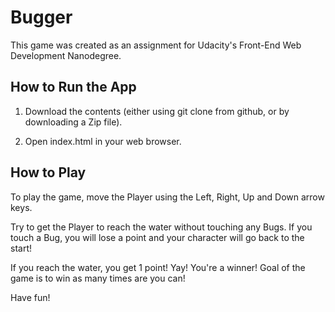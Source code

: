 Bugger
======

This game was created as an assignment for Udacity's Front-End Web Development Nanodegree.

How to Run the App
------------------

  1. Download the contents (either using git clone from github, or by downloading a Zip file).

  2. Open index.html in your web browser.

How to Play
-----------

To play the game, move the Player using the Left, Right, Up and Down arrow keys.

Try to get the Player to reach the water without touching any Bugs. If you touch a Bug, you will lose a point and your character will go back to the start!

If you reach the water, you get 1 point! Yay! You're a winner! Goal of the game is to win as many times are you can!

Have fun!